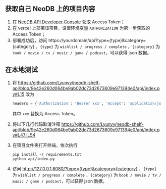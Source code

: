 ## 获取自己 NeoDB 上的项目内容

1. 在 [NeoDB API Developer Console](https://neodb.social/developer/) 获取 Access Token；
2. 在 vercel 上部署该项目，设置环境变量 `AUTHORIZATION` 为第一步获取的 Access Token；
3. 部署成功后，访问 https://yourdomain/api?type={type}&category={category} ，`{type}` 为 `wishlist / progress / complete` ，`{category}` 为 `book / movie / tv / music / game / podcast`，可以获得 json 数据。

## 在本地测试

1. 将 https://github.com/Lyunvy/neodb-shelf-api/blob/9e42e260d064be9ab02dc73d2673609e971394e0/api/index.py#L15 改为

   ```python
   headers = {'Authorization': 'Bearer xxx', 'Accept': 'application/json'}
   ```

   其中 `xxx` 替换为 Access Token。
2. 将以下几行代码取消注释 https://github.com/Lyunvy/neodb-shelf-api/blob/9e42e260d064be9ab02dc73d2673609e971394e0/api/index.py#L47-L54
3. 在项目文件夹打开终端，依次执行

   ```shell
   pip install -r requirements.txt
   python api/index.py
   ```

4. 访问 http://127.0.0.1:8080/?type={type}&category={category} ，`{type}` 为 `wishlist / progress / complete` ，`{category}` 为 `book / movie / tv / music / game / podcast`，可以获得 json 数据。
